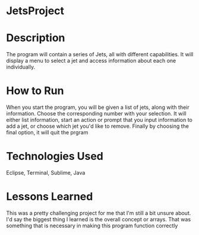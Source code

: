 # JetsProject

# Description
The program will contain a series of Jets, all with different capabilities. It will display a menu to select a jet and access information about each one individually. 

# How to Run
When you start the program, you will be given a list of jets, along with their information. Choose the corresponding number with your selection. It will either list information, start an action or prompt that you input information to add a jet, or choose which jet you'd like to remove. Finally by choosing the final option, it will quit the prgram

# Technologies Used
Eclipse, Terminal, Sublime, Java

# Lessons Learned
This was a pretty challenging project for me that I'm still a bit unsure about. I'd say the biggest thing I learned is the overall concept or arrays. That was something that is necessary in making this program function correctly

